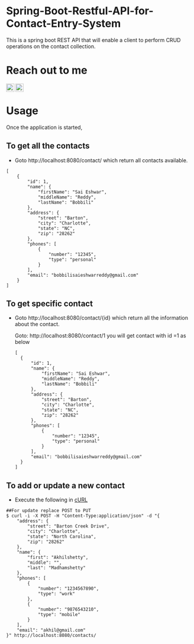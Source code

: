 # Spring-Boot-Restful-API-for-Contact-Entry-System
This is a spring boot REST API that will enable a client to perform CRUD operations on the contact collection.


# Reach out to me

[<img align="left" alt="LinkedIn" width="22px" src="https://cdn.jsdelivr.net/npm/simple-icons@v3/icons/linkedin.svg" />](https://www.linkedin.com/in/sai-eshwar-reddy-bobbili/)
[<img align="left" alt="Gmail" width="22px" src="https://cdn.jsdelivr.net/npm/simple-icons@v3/icons/gmail.svg" />](<mailto:bobbilisaieshwarreddy@gmail.com>)

<br/>

 # Usage 
Once the application is started,

## To get all the contacts   
- Goto http://localhost:8080/contact/ which return all contacts available.

```
[
    {
        "id": 1,
        "name": {
            "firstName": "Sai Eshwar",
            "middleName": "Reddy",
            "lastName": "Bobbili"
        },
        "address": {
            "street": "Barton",
            "city": "Charlotte",
            "state": "NC",
            "zip": "28262"
        },
        "phones": [
            {
                "number": "12345",
                "type": "personal"
            }
        ],
        "email": "bobbilisaieshwarreddy@gmail.com"
    }
]
```

## To get specific contact   
- Goto http://localhost:8080/contact/{id} which return all the information about the contact.

  Goto: http://localhost:8080/contact/1 you will get contact with id =1 as below
  
  ```
  [
    {
        "id": 1,
        "name": {
            "firstName": "Sai Eshwar",
            "middleName": "Reddy",
            "lastName": "Bobbili"
        },
        "address": {
            "street": "Barton",
            "city": "Charlotte",
            "state": "NC",
            "zip": "28262"
        },
        "phones": [
            {
                "number": "12345",
                "type": "personal"
            }
        ],
        "email": "bobbilisaieshwarreddy@gmail.com"
    }
  ]
  ```
  
## To add or update a new contact   
- Execute the following in [cURL](https://en.wikipedia.org/wiki/CURL)
```
##For update replace POST to PUT
$ curl -i -X POST -H "Content-Type:application/json" -d "{
    "address": {
        "street": "Barton Creek Drive",
        "city": "Charlotte",
        "state": "North Carolina",
        "zip": "28262"
    },
    "name": {
        "first": "Akhilshetty",
        "middle": "",
        "last": "Madhamshetty"
    },
    "phones": [
        {
            "number": "1234567890",
            "type": "work"
        },
        {
            "number": "9876543210",
            "type": "mobile"
        }
    ],
    "email": "akhil@gmail.com"
}" http://localhost:8080/contacts/

```
